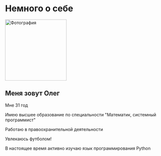 # Немного о себе

<image src="images/фото.jpg" alt="Фотография" width="200"/>

## Меня зовут Олег

Мне 31 год

Имею высшее образование по специальности "Математик, системный программист"

Работаю в правоохранительной деятельности

Увлекаюсь футболом!

В настоящее время активно изучаю язык программирования Python
